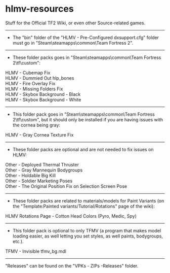 # hlmv-resources
Stuff for the Official TF2 Wiki, or even other Source-related games.

---

* The "bin" folder of the "HLMV - Pre-Configured dxsupport.cfg" folder must go in "Steam\steamapps\common\Team Fortress 2".

---

* These folder packs goes in "Steam\steamapps\common\Team Fortress 2\tf\custom":

HLMV - Cubemap Fix<br>
HLMV - Dummied Out hlp_bones<br>
HLMV - Fire Overlay Fix<br>
HLMV - Missing Folders Fix<br>
HLMV - Skybox Background - Black<br>
HLMV - Skybox Background - White

---

* This folder pack goes in "Steam\steamapps\common\Team Fortress 2\tf\custom", but it should only be installed if you are having issues with the cornea being gray:

HLMV - Gray Cornea Texture Fix

---

* These folder packs are optional and are not needed to fix issues on HLMV:

Other - Deployed Thermal Thruster<br>
Other - Gray Mannequin Bodygroups<br>
Other - Holdable Big Kill<br>
Other - Soldier Marketing Poses<br>
Other - The Original Position Fix on Selection Screen Pose<br>

---

* These folder packs are related to materials/models for Paint Variants (on the "Template:Painted variants/Tutorial/Rotations" page of the wiki):

HLMV Rotations Page - Cotton Head Colors (Pyro, Medic, Spy)

---

* This folder pack is optional to only TFMV (a program that makes model loading easier, as well letting you set styles, as well paints, bodygroups, etc.).

TFMV - Invisible tfmv_bg.mdl

---

"Releases" can be found on the "VPKs - ZIPs -Releases" folder.
